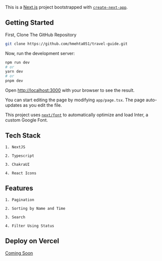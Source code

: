 This is a [Next.js](https://nextjs.org/) project bootstrapped with [`create-next-app`](https://github.com/vercel/next.js/tree/canary/packages/create-next-app).

## Getting Started

First, Clone The GitHub Repository

```bash
git clone https://github.com/hmehta051/travel-guide.git
```

Now, run the development server:

```bash
npm run dev
# or
yarn dev
# or
pnpm dev
```

Open [http://localhost:3000](http://localhost:3000) with your browser to see the result.

You can start editing the page by modifying `app/page.tsx`. The page auto-updates as you edit the file.

This project uses [`next/font`](https://nextjs.org/docs/basic-features/font-optimization) to automatically optimize and load Inter, a custom Google Font.

## Tech Stack

```
1. NextJS

2. Typescript

3. ChakraUI

4. React Icons
```

## Features

```
1. Pagination

2. Sorting by Name and Time

3. Search

4. Filter Using Status
```

## Deploy on Vercel

[Coming Soon](https://vercel.com/new?utm_medium=default-template&filter=next.js&utm_source=create-next-app&utm_campaign=create-next-app-readme)

